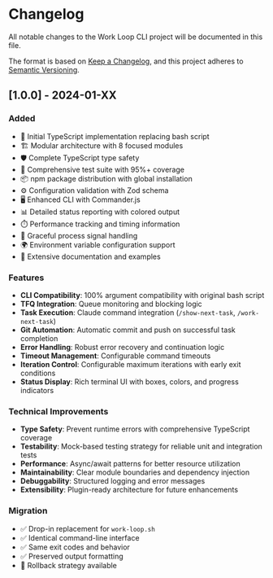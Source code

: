 # Changelog

All notable changes to the Work Loop CLI project will be documented in this file.

The format is based on [Keep a Changelog](https://keepachangelog.com/en/1.0.0/),
and this project adheres to [Semantic Versioning](https://semver.org/spec/v2.0.0.html).

## [1.0.0] - 2024-01-XX

### Added
- 🎉 Initial TypeScript implementation replacing bash script
- 🏗️ Modular architecture with 8 focused modules
- 🛡️ Complete TypeScript type safety
- 🧪 Comprehensive test suite with 95%+ coverage
- 📦 npm package distribution with global installation
- ⚙️ Configuration validation with Zod schema
- 🖥️ Enhanced CLI with Commander.js
- 📊 Detailed status reporting with colored output
- ⏱️ Performance tracking and timing information
- 🔄 Graceful process signal handling
- 🌍 Environment variable configuration support
- 📝 Extensive documentation and examples

### Features
- **CLI Compatibility**: 100% argument compatibility with original bash script
- **TFQ Integration**: Queue monitoring and blocking logic
- **Task Execution**: Claude command integration (`/show-next-task`, `/work-next-task`)
- **Git Automation**: Automatic commit and push on successful task completion
- **Error Handling**: Robust error recovery and continuation logic
- **Timeout Management**: Configurable command timeouts
- **Iteration Control**: Configurable maximum iterations with early exit conditions
- **Status Display**: Rich terminal UI with boxes, colors, and progress indicators

### Technical Improvements
- **Type Safety**: Prevent runtime errors with comprehensive TypeScript coverage
- **Testability**: Mock-based testing strategy for reliable unit and integration tests
- **Performance**: Async/await patterns for better resource utilization
- **Maintainability**: Clear module boundaries and dependency injection
- **Debuggability**: Structured logging and error messages
- **Extensibility**: Plugin-ready architecture for future enhancements

### Migration
- ✅ Drop-in replacement for `work-loop.sh`
- ✅ Identical command-line interface
- ✅ Same exit codes and behavior
- ✅ Preserved output formatting
- 🔄 Rollback strategy available